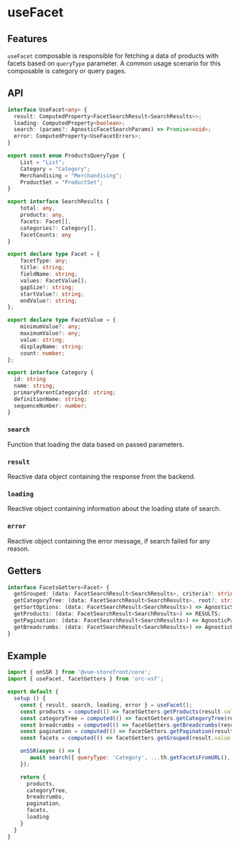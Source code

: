 # useFacet

## Features
`useFacet` composable is responsible for fetching a data of products with facets based on `queryType` parameter. A common usage scenario for this composable is category or query pages.

## API
```typescript
interface UseFacet<any> {
  result: ComputedProperty<FacetSearchResult<SearchResults>>;
  loading: ComputedProperty<boolean>;
  search: (params?: AgnosticFacetSearchParams) => Promise<void>;
  error: ComputedProperty<UseFacetErrors>;
}

export const enum ProductsQueryType {
    List = "List";
    Category = "Category";
    Merchandising = "Merchandising";
    ProductSet = "ProductSet";
}

export interface SearchResults {
    total: any,
    products: any,
    facets: Facet[],
    categories?: Category[],
    facetCounts: any
}

export declare type Facet = {
    facetType: any;
    title: string;
    fieldName: string;
    values: FacetValue[];
    gapSize?: string;
    startValue?: string;
    endValue?: string;
};

export declare type FacetValue = {
    minimumValue?: any;
    maximumValue?: any;
    value: string;
    displayName: string;
    count: number;
};

export interface Category {
  id: string
  name: string;
  primaryParentCategoryId: string;
  definitionName: string;
  sequenceNumber: number;
}
```

### `search`
Function that loading the data based on passed parameters. 

### `result`
Reactive data object containing the response from the backend.

### `loading`
Reactive object containing information about the loading state of search.

### `error`
Reactive object containing the error message, if search failed for any reason.

## Getters
````typescript
interface FacetsGetters<Facet> {
  getGrouped: (data: FacetSearchResult<SearchResults>, criteria?: string[]) => (AgnosticGroupedFacet & {type: string});
  getCategoryTree: (data: FacetSearchResult<SearchResults>, root?: string = 'Root', level = 3) => AgnosticCategoryTree;
  getSortOptions: (data: FacetSearchResult<SearchResults>) => AgnosticSort;
  getProducts: (data: FacetSearchResult<SearchResults>) => RESULTS;
  getPagination: (data: FacetSearchResult<SearchResults>) => AgnosticPagination;
  getBreadcrumbs: (data: FacetSearchResult<SearchResults>) => AgnosticBreadcrumb[];
}
````
## Example

```javascript
import { onSSR } from '@vue-storefront/core';
import { useFacet, facetGetters } from 'orc-vsf';

export default {
  setup () {
    const { result, search, loading, error } = useFacet();
    const products = computed(() => facetGetters.getProducts(result.value));
    const categoryTree = computed(() => facetGetters.getCategoryTree(result.value));
    const breadcrumbs = computed(() => facetGetters.getBreadcrumbs(result.value));
    const pagination = computed(() => facetGetters.getPagination(result.value));
    const facets = computed(() => facetGetters.getGrouped(result.value, ['Brand','SeasonWear']));

    onSSR(async () => {
       await search({ queryType: 'Category', ...th.getFacetsFromURL(), facetCounts: ['CategoryLevel1', 'CategoryLevel2', 'CategoryLevel3'] });
    });

    return {
      products,
      categoryTree,
      breadcrumbs,
      pagination,
      facets,
      loading
    }
  }
}
```